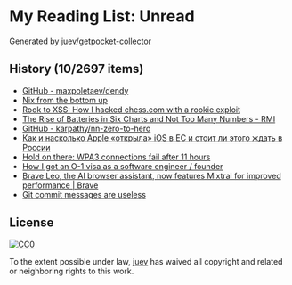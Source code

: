 # My Reading List: Unread

Generated by [juev/getpocket-collector](https://github.com/juev/getpocket-collector)

## History (10/2697 items)

- [GitHub - maxpoletaev/dendy](https://github.com/maxpoletaev/dendy)
- [Nix from the bottom up](http://www.chriswarbo.net/projects/nixos/bottom_up.html)
- [Rook to XSS: How I hacked chess.com with a rookie exploit](https://skii.dev/rook-to-xss/)
- [The Rise of Batteries in Six Charts and Not Too Many Numbers - RMI](https://rmi.org/the-rise-of-batteries-in-six-charts-and-not-too-many-numbers)
- [GitHub - karpathy/nn-zero-to-hero](https://github.com/karpathy/nn-zero-to-hero)
- [Как и насколько Apple «открыла» iOS в ЕС и стоит ли этого ждать в России](https://kod.ru/apple-otkryvaet-ios-no-naskolko)
- [Hold on there: WPA3 connections fail after 11 hours](http://rachelbythebay.com/w/2024/01/24/fail/)
- [How I got an O-1 visa as a software engineer / founder](https://blog.awais.io/o1-visa/)
- [Brave Leo, the AI browser assistant, now features Mixtral for improved performance | Brave](https://brave.com/leo-mixtral/)
- [Git commit messages are useless](https://trunk.io/blog/git-commit-messages-are-useless)

## License

[![CC0](https://mirrors.creativecommons.org/presskit/buttons/88x31/svg/cc-zero.svg)](https://creativecommons.org/publicdomain/zero/1.0/)

To the extent possible under law, [juev](https://github.com/juev) has waived all copyright and related or neighboring rights to this work.
